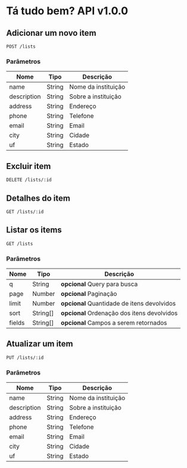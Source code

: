 # Tá tudo bem? API v1.0.0

## Adicionar um novo item


	POST /lists


### Parâmetros

| Nome    | Tipo      | Descrição                          	|
|---------|-----------|--------------------------------------|
| name			| String 			|  Nome da instituição			|
| description	| String 			|  Sobre a instituição			|
| address		| String 			|  Endereço						|
| phone			| String			|  Telefone						|
| email			| String			|  Email						|
| city			| String			|  Cidade						|
| uf			| String			|  Estado						|


## Excluir item



	DELETE /lists/:id


## Detalhes do item



	GET /lists/:id


## Listar os items



	GET /lists


### Parâmetros

| Nome    | Tipo      | Descrição                          |
|---------|-----------|--------------------------------------|
| q			| String			| **opcional** Query para busca						|
| page			| Number			| **opcional** Paginação						|
| limit			| Number			| **opcional** Quantidade de itens devolvidos						|
| sort			| String[]			| **opcional** Ordenação dos itens devolvidos						|
| fields			| String[]			| **opcional** Campos a serem retornados						|


## Atualizar um item



	PUT /lists/:id

### Parâmetros

| Nome    | Tipo      | Descrição                          |
|---------|-----------|--------------------------------------|
| name			| String			| Nome da instituição							|
| description	| String 			| Sobre a instituição							|
| address		| String			| Endereço							|
| phone			| String			| Telefone							|
| email			| String			| Email							|
| city			| String			| Cidade							|
| uf			| String		| Estado							|

